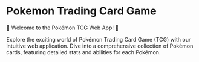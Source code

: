 # Pokemon Trading Card Game
 🌟 Welcome to the Pokémon TCG Web App! 🌟  

Explore the exciting world of Pokémon Trading Card Game (TCG) with our intuitive web application. Dive into a comprehensive collection of Pokémon cards, featuring detailed stats and abilities for each Pokémon.
